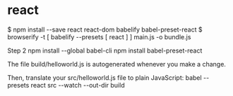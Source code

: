 # react

$ npm install --save react react-dom babelify babel-preset-react
$ browserify -t [ babelify --presets [ react ] ] main.js -o bundle.js


Step 2
npm install --global babel-cli
npm install babel-preset-react

The file build/helloworld.js is autogenerated whenever you make a change.

Then, translate your src/helloworld.js file to plain JavaScript:
babel --presets react src --watch --out-dir build